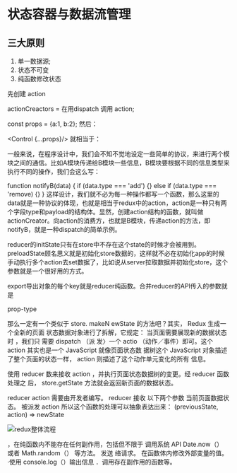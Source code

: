 # 状态容器与数据流管理

## 三大原则
1. 单一数据源;
2. 状态不可变
3. 纯函数修改状态

先创建 action

actionCreactors = 在用dispatch 调用 action;


const props = {a:1, b:2};
然后：

<Control {...props}/>
就相当于：

<Control a={props.a} b={props.b}>

一般来说，在程序设计中，我们会不知不觉地设定一些简单的协议，来进行两个模块之间的通信。比如A模块传递给B模块一些信息，B模块要根据不同的信息类型来执行不同的操作，我们会这么写：

function notifyB(data) {
    if (data.type === 'add') {}
    else if (data.type === 'remove) {}
}
这样设计，我们就不必为每一种操作都写一个函数，那么这里的data就是一种协议的体现，也就是相当于redux中的action，action是一种只有两个字段type和payload的结构体。显然，创建action结构的函数，就叫做actionCreator。向action的消费方，也就是B模块，传递action的方法，即notifyB，就是一种dispatch的简单示例。

reducer的initState只有在store中不存在这个state的时候才会被用到。preloadState顾名思义就是初始化store数据的，这样就不必在初始化app的时候手动执行多个action去set数据了，比如说从server拉取数据并初始化store，这个参数就是一个很好用的方式。

export导出对象的每个key就是reducer纯函数。合并reducer的API传入的参数就是


prop-type


那么一定有一个类似于 store. makeN ewState 的方法吧？其实， Redux 生成一个全新的页面
状态数据对象进行了拆解，它规定： 当页面需要展现新的数据状态时 ，我们只 需要 dispatch （派
发〉一个 actio （动作／事件）即可。这个 action 其实也是一个 JavaScript 就像页面状态数
据树这个 JavaScript 对象描述了整个页面的状态一样， action 则描述了这个动作单元变化的所有
信息。

使用 reducer 数来接收 action ，并执行页面状态数据树的变更。经 reducer 函数处理之
后， store.getState 方法就会返回新页面的数据状态。

reducer action 需要由开发者编写。 reducer 接收 以下两个参数
当前页面数据状态。
被派发 action
所以这个函数的处理可以抽象表达出来：
(previousState, action) => newState




![redux整体流程](https://tva1.sinaimg.cn/large/007S8ZIlgy1gierr9vr34j30me0f840l.jpg)



，在纯函数内不能存在任何副作用，包括但不限于
调用系统 API Date.now（） 或者 Math.random（） 等方法。
发送 络请求。
在函数体内修改外部变量的值。
·使用 console.log（）输出信息
．调用存在副作用的函数等。


